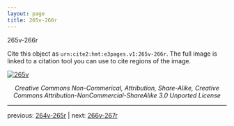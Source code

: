 ```yaml
---
layout: page
title: 265v-266r
---
```


265v-266r

Cite this object as `urn:cite2:hmt:e3pages.v1:265v-266r`.  The full image is linked to a citation tool you can use to cite regions of the image.

[![265v](http://www.homermultitext.org/iipsrv?IIIF=/project/homer/pyramidal/deepzoom/hmt/e3bifolio/v1/null.tif/full/800,/0/default.jpg)](http://www.homermultitext.org/ict2/?urn=urn:cite2:hmt:e3bifolio.v1:null) 

<p style="text-align: center; font-style: italic;">Creative Commons Non-Commerical, Attribution, Share-Alike, Creative Commons Attribution-NonCommercial-ShareAlike 3.0 Unported License</p>

---

previous: [264v-265r](../264v-265r/) | next: [266v-267r](../266v-267r/)